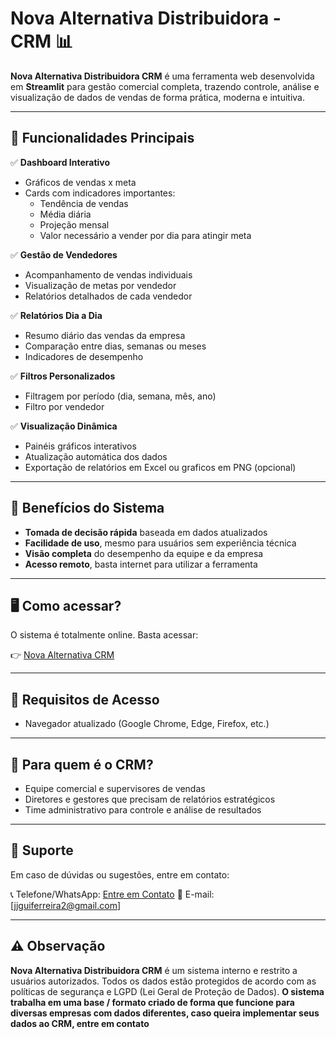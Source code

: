 # Nova Alternativa Distribuidora - CRM 📊

**Nova Alternativa Distribuidora CRM** é uma ferramenta web desenvolvida em **Streamlit** para gestão comercial completa, trazendo controle, análise e visualização de dados de vendas de forma prática, moderna e intuitiva.

---

## 🚀 Funcionalidades Principais

✅ **Dashboard Interativo**

- Gráficos de vendas x meta
- Cards com indicadores importantes:
  - Tendência de vendas
  - Média diária
  - Projeção mensal
  - Valor necessário a vender por dia para atingir meta

✅ **Gestão de Vendedores**

- Acompanhamento de vendas individuais
- Visualização de metas por vendedor
- Relatórios detalhados de cada vendedor

✅ **Relatórios Dia a Dia**

- Resumo diário das vendas da empresa
- Comparação entre dias, semanas ou meses
- Indicadores de desempenho

✅ **Filtros Personalizados**

- Filtragem por período (dia, semana, mês, ano)
- Filtro por vendedor

✅ **Visualização Dinâmica**

- Painéis gráficos interativos
- Atualização automática dos dados
- Exportação de relatórios em Excel ou graficos em PNG (opcional)

---

## 🌟 Benefícios do Sistema

- **Tomada de decisão rápida** baseada em dados atualizados
- **Facilidade de uso**, mesmo para usuários sem experiência técnica
- **Visão completa** do desempenho da equipe e da empresa
- **Acesso remoto**, basta internet para utilizar a ferramenta

---

## 🖥️ Como acessar?

O sistema é totalmente online. Basta acessar:

👉 [Nova Alternativa CRM](https://novaalternativameta.streamlit.app/)

---

## 🔐 Requisitos de Acesso

- Navegador atualizado (Google Chrome, Edge, Firefox, etc.)

---

## 💼 Para quem é o CRM?

- Equipe comercial e supervisores de vendas
- Diretores e gestores que precisam de relatórios estratégicos
- Time administrativo para controle e análise de resultados

---

## 🤝 Suporte

Em caso de dúvidas ou sugestões, entre em contato:

📞 Telefone/WhatsApp: [Entre em Contato](https://api.whatsapp.com/send/?phone=5522974040083&text&type=phone_number&app_absent=0)
📧 E-mail: [jjguiferreira2@gmail.com]

---

## ⚠️ Observação

**Nova Alternativa Distribuidora CRM** é um sistema interno e restrito a usuários autorizados. Todos os dados estão protegidos de acordo com as políticas de segurança e LGPD (Lei Geral de Proteção de Dados).
**O sistema trabalha em uma base / formato criado de forma que funcione para diversas empresas com dados diferentes, caso queira implementar seus dados ao CRM, entre em contato**
